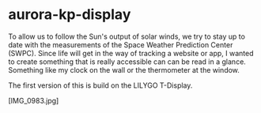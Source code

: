 # aurora-kp-display

To allow us to follow the Sun's output of solar winds, we try to stay up to date with the measurements
of the Space Weather Prediction Center (SWPC). Since life will get in the way of tracking a website or
app, I wanted to create something that is really accessible can can be read in a glance. Something like
my clock on the wall or the thermometer at the window.

The first version of this is build on the LILYGO T-Display.
  
[IMG_0983.jpg]
